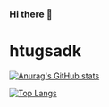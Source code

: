 ### Hi there 👋

<!--
**tugsadhk/tugsadhk** is a ✨ _special_ ✨ repository because its `README.md` (this file) appears on your GitHub profile.

Here are some ideas to get you started:

- 🔭 I’m currently working on ...
- 🌱 I’m currently learning ...
- 👯 I’m looking to collaborate on ...
- 🤔 I’m looking for help with ...
- 💬 Ask me about ...
- 📫 How to reach me: ...
- 😄 Pronouns: ...
- ⚡ Fun fact: ...
-->

# htugsadk
[![Anurag's GitHub stats](https://github-readme-stats.vercel.app/api?username=tugsadhk&show_icons=true)](https://github.com/anuraghazra/github-readme-stats)

[![Top Langs](https://github-readme-stats.vercel.app/api/top-langs/?username=tugsadhk&show_icons=true&langs_count=5)](https://github.com/anuraghazra/github-readme-stats)

